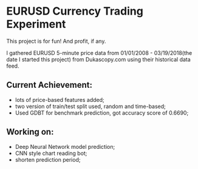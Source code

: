 # EURUSD Currency Trading Experiment
This project is for fun! And profit, if any.

I gathered EURUSD 5-minute price data from 01/01/2008 - 03/19/2018(the date I started this project) from Dukascopy.com
using their historical data feed.

## Current Achievement:

* lots of price-based features added;
* two version of train/test split used, random and time-based;
* Used GDBT for benchmark prediction, got accuracy score of 0.6690;

## Working on:

* Deep Neural Network model prediction;
* CNN style chart reading bot;
* shorten prediction period;

